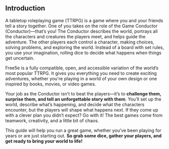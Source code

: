 ## Introduction

A tabletop roleplaying game (TTRPG) is a game where you and your friends tell a story together.
One of you takes on the role of the Game Conductor (Conductor)—that’s you!
The Conductor describes the world, portrays all the characters and creatures the players meet, and helps guide the adventure.
The other players each control a character, making choices, solving problems, and exploring the world.
Instead of a board with set rules, you use your imagination, rolling dice to decide what happens when things get uncertain.

Free5e is a fully compatible, open, and accessible variation of the world’s most popular TTRPG.
It gives you everything you need to create exciting adventures, whether you're playing in a world of your own design or one inspired by books, movies, or video games.

Your job as the Conductor isn’t to beat the players—it’s to **challenge them, surprise them, and tell an unforgettable story with them**.
You’ll set up the world, describe what’s happening, and decide what the characters encounter, but the players will shape what happens next.
If they come up with a clever plan you didn’t expect?
Go with it!
The best games come from teamwork, creativity, and a little bit of chaos.

This guide will help you run a great game, whether you’ve been playing for years or are just starting out.
**So grab some dice, gather your players, and get ready to bring your world to life!**
